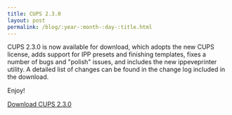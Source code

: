 ```yaml
---
title: CUPS 2.3.0
layout: post
permalink: /blog/:year-:month-:day-:title.html
---
```


CUPS 2.3.0 is now available for download, which adopts the new CUPS license, adds support for IPP presets and finishing templates, fixes a number of bugs and "polish" issues, and includes the new ippeveprinter utility.  A detailed list of changes can be found in the change log included in the download.

Enjoy!

<a class="btn btn-default" href="https://github.com/apple/cups/releases/tag/v2.3.0">Download CUPS 2.3.0</a>
